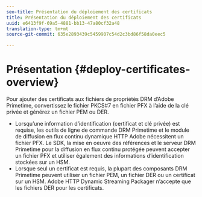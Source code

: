 ```yaml
---
seo-title: Présentation du déploiement des certificats
title: Présentation du déploiement des certificats
uuid: e6413f9f-69a5-4881-bb13-47a80cf32a48
translation-type: tm+mt
source-git-commit: 635e2893439c5459907c54d2c3bd86f58da0eec5

---
```



# Présentation {#deploy-certificates-overview}

Pour ajouter des certificats aux fichiers de propriétés DRM d’Adobe Primetime, convertissez le fichier PKCS#7 en fichier PFX à l’aide de la clé privée et générez un fichier PEM ou DER.

* Lorsqu’une information d’identification (certificat et clé privée) est requise, les outils de ligne de commande DRM Primetime et le module de diffusion en flux continu dynamique HTTP Adobe nécessitent un fichier PFX. Le SDK, la mise en oeuvre des références et le serveur DRM Primetime pour la diffusion en flux continu protégée peuvent accepter un fichier PFX et utiliser également des informations d’identification stockées sur un HSM.
* Lorsque seul un certificat est requis, la plupart des composants DRM Primetime peuvent utiliser un fichier PEM, un fichier DER ou un certificat sur un HSM. Adobe HTTP Dynamic Streaming Packager n’accepte que les fichiers DER pour les certificats.